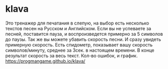 # klava
Это тренажер для печатания в слепую, на выбор есть несколько текстов песен на Русском и Английском.
Если вы не успеваете за песней, поставится пауза, и воспроизведется примерно за 5 символов до паузы.
Так же вы можете убавить скорость песни. И сразу увидеть примерную скорость.
Есть спидометр, показывает вашу скорость символов/минуту, среднее за 3сек. в настоящем времени. В конце результат скорость за весь текст. Кол-во ошибок, и график.
https://progmangame.github.io/klava/
